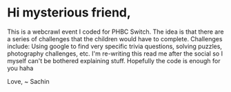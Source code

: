 # Hi mysterious friend,

This is a webcrawl event I coded for PHBC Switch. The idea is that there are a series of challenges that the children would have to complete.
Challenges include: Using google to find very specific trivia questions, solving puzzles, photography challenges, etc.
I'm re-writing this read me after the social so I myself can't be bothered explaining stuff. Hopefully the code is enough for you haha

Love,
~ Sachin
